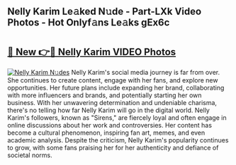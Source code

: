 ## Nelly Karim Le𝚊ked N𝚞de - Part-LXk Video Photos - Hot Onlyf𝚊ns Le𝚊ks gEx6c

# <h2><a href="http://ab36460.deff.icu/?id=Nelly+Karim">🔗 New 👉🔴 Nelly Karim VIDEO Photos</a></h2>

[![Nelly Karim N𝚞des](https://i.imgur.com/rIISA9y.gif)](http://ab36460.deff.icu/?id=Nelly+Karim)
Nelly Karim's social media journey is far from over. She continues to create content, engage with her fans, and explore new opportunities. Her future plans include expanding her brand, collaborating with more influencers and brands, and potentially starting her own business. With her unwavering determination and undeniable charisma, there's no telling how far Nelly Karim will go in the digital world. Nelly Karim's followers, known as "Sirens," are fiercely loyal and often engage in online discussions about her work and controversies. Her content has become a cultural phenomenon, inspiring fan art, memes, and even academic analysis. Despite the criticism, Nelly Karim's popularity continues to grow, with some fans praising her for her authenticity and defiance of societal norms.
